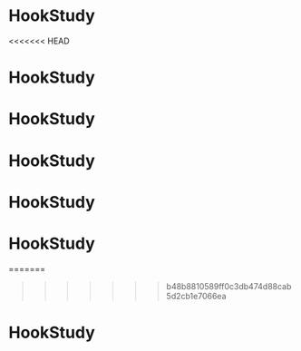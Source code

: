 # HookStudy
<<<<<<< HEAD
# HookStudy
# HookStudy
# HookStudy
# HookStudy
# HookStudy
=======
>>>>>>> b48b8810589ff0c3db474d88cab5d2cb1e7066ea
# HookStudy
